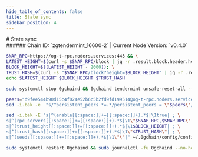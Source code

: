 ```yaml
---
hide_table_of_contents: false
title: State sync
sidebar_position: 4
---
```


<div class="h1-with-icon icon-og">
# State sync
</div>
###### Chain ID: `zgtendermint_16600-2` | Current Node Version: `v0.4.0`

```bash
SNAP_RPC=https://og-t-rpc.noders.services:443 && \
LATEST_HEIGHT=$(curl -s $SNAP_RPC/block | jq -r .result.block.header.height); \
BLOCK_HEIGHT=$((LATEST_HEIGHT - 2000)); \
TRUST_HASH=$(curl -s "$SNAP_RPC/block?height=$BLOCK_HEIGHT" | jq -r .result.block_id.hash) && \
echo $LATEST_HEIGHT $BLOCK_HEIGHT $TRUST_HASH
```
```bash
sudo systemctl stop 0gchaind && 0gchaind tendermint unsafe-reset-all --home ~/.0gchain --keep-addr-book
```
```bash
peers="d9fee544b90d15c4f024e52b6c5b2fd9fd199514@og-t-rpc.noders.services:29656"
sed -i.bak -e  "s/^persistent_peers *=.*/persistent_peers = \"$peers\"/" ~/.0gchain/config/config.toml
```
```bash
sed -i.bak -E "s|^(enable[[:space:]]+=[[:space:]]+).*$|\1true| ; \
s|^(rpc_servers[[:space:]]+=[[:space:]]+).*$|\1\"$SNAP_RPC,$SNAP_RPC\"| ; \
s|^(trust_height[[:space:]]+=[[:space:]]+).*$|\1$BLOCK_HEIGHT| ; \
s|^(trust_hash[[:space:]]+=[[:space:]]+).*$|\1\"$TRUST_HASH\"| ; \
s|^(seeds[[:space:]]+=[[:space:]]+).*$|\1\"\"|" ~/.0gchain/config/config.toml
```
```bash
sudo systemctl restart 0gchaind && sudo journalctl -fu 0gchaind --no-hostname -o cat
```